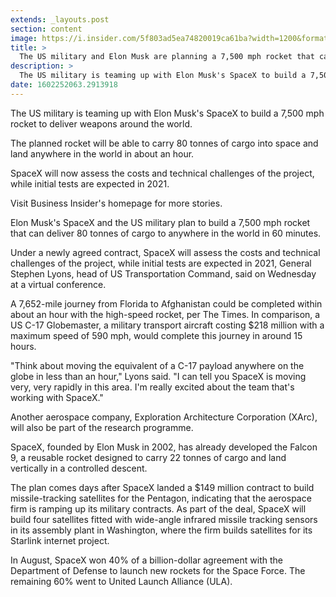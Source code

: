 ```yaml
--- 
extends: _layouts.post 
section: content 
image: https://i.insider.com/5f803ad5ea74820019ca61ba?width=1200&format=jpeg 
title: > 
  The US military and Elon Musk are planning a 7,500 mph rocket that can deliver weapons anywhere in the world in an hour 
description: > 
  The US military is teaming up with Elon Musk's SpaceX to build a 7,500 mph rocket to deliver weapons around the world.The planned rocket will be able to carry 80 tonnes of cargo into space and land anywhere in the world in about an hour.SpaceX will now assess the costs and technical challenges of the project, while initial tests are expected in 2021.Elon Musk's SpaceX and the US military plan to build a 7,500 mph rocket that can deliver 80 tonnes of cargo to anywhere in the world in 60 minutes.A 7,652-mile journey from Florida to Afghanistan could be completed within about an hour with the high-speed rocket, per The Times. 
date: 1602252063.2913918 
--- 
```

The US military is teaming up with Elon Musk's SpaceX to build a 7,500 mph rocket to deliver weapons around the world.

The planned rocket will be able to carry 80 tonnes of cargo into space and land anywhere in the world in about an hour.

SpaceX will now assess the costs and technical challenges of the project, while initial tests are expected in 2021.

Visit Business Insider's homepage for more stories.

Elon Musk's SpaceX and the US military plan to build a 7,500 mph rocket that can deliver 80 tonnes of cargo to anywhere in the world in 60 minutes.

Under a newly agreed contract, SpaceX will assess the costs and technical challenges of the project, while initial tests are expected in 2021, General Stephen Lyons, head of US Transportation Command, said on Wednesday at a virtual conference.

A 7,652-mile journey from Florida to Afghanistan could be completed within about an hour with the high-speed rocket, per The Times. In comparison, a US C-17 Globemaster, a military transport aircraft costing $218 million with a maximum speed of 590 mph, would complete this journey in around 15 hours.

"Think about moving the equivalent of a C-17 payload anywhere on the globe in less than an hour," Lyons said. "I can tell you SpaceX is moving very, very rapidly in this area. I'm really excited about the team that's working with SpaceX."

Another aerospace company, Exploration Architecture Corporation (XArc), will also be part of the research programme.

SpaceX, founded by Elon Musk in 2002, has already developed the Falcon 9, a reusable rocket designed to carry 22 tonnes of cargo and land vertically in a controlled descent.

The plan comes days after SpaceX landed a $149 million contract to build missile-tracking satellites for the Pentagon, indicating that the aerospace firm is ramping up its military contracts. As part of the deal, SpaceX will build four satellites fitted with wide-angle infrared missile tracking sensors in its assembly plant in Washington, where the firm builds satellites for its Starlink internet project.

In August, SpaceX won 40% of a billion-dollar agreement with the Department of Defense to launch new rockets for the Space Force. The remaining 60% went to United Launch Alliance (ULA).